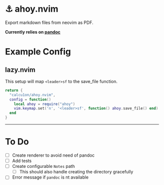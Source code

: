 # ⚓ ahoy.nvim
Export markdown files from neovim as PDF.

**Currently relies on [pandoc](https://pandoc.org)**

# Example Config

## lazy.nvim

This setup will map `<leader>sf` to the save_file function.

```lua
return {
  "calcu1on/ahoy.nvim",
  config = function()
    local ahoy = require("ahoy")
    vim.keymap.set('n', '<leader>sf', function() ahoy.save_file() end)
  end
}
```
--- 
# To Do
- [ ] Create renderer to avoid need of pandoc
- [ ] Add tests
- [ ] Create configurable `Notes` path
  - [ ] This should also handle creating the directory gracefully
- [ ] Error message if `pandoc` is nt available
